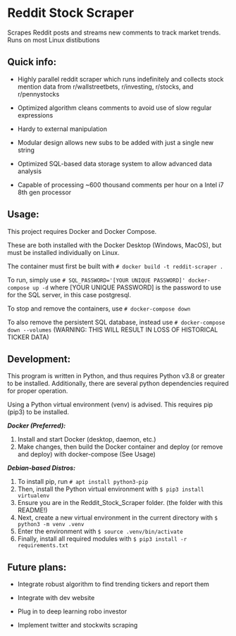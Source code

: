 ﻿# Reddit Stock Scraper
Scrapes Reddit posts and streams new comments to track market trends.
Runs on most Linux distibutions

## Quick info:
  - Highly parallel reddit scraper which runs indefinitely and collects stock mention data from r/wallstreetbets, r/investing, r/stocks, and r/pennystocks
  
  - Optimized algorithm cleans comments to avoid use of slow regular expressions
  
  - Hardy to external manipulation
  
  - Modular design allows new subs to be added with just a single new string
  
  - Optimized SQL-based data storage system to allow advanced data analysis
  
  - Capable of processing ~600 thousand comments per hour on a Intel i7 8th gen processor
  
## Usage:
  This project requires Docker and Docker Compose.

  These are both installed with the Docker Desktop (Windows, MacOS), but must be installed individually on Linux.

  The container must first be built with `# docker build -t reddit-scraper .`

  To run, simply use `# SQL_PASSWORD='[YOUR UNIQUE PASSWORD]' docker-compose up -d` where [YOUR UNIQUE PASSWORD] is the password to use for the SQL server, in this case postgresql.

  To stop and remove the containers, use `# docker-compose down`

  To also remove the persistent SQL database, instead use `# docker-compose down --volumes` (WARNING: THIS WILL RESULT IN LOSS OF HISTORICAL TICKER DATA)

## Development:
  This program is written in Python, and thus requires Python v3.8 or greater to be installed. Additionally, there are several python dependencies required for proper operation.

  Using a Python virtual environment (venv) is advised. This requires pip (pip3) to be installed.

  ***Docker (Preferred):***
  1. Install and start Docker (desktop, daemon, etc.)
  2. Make changes, then build the Docker container and deploy (or remove and deploy) with docker-compose (See Usage)

  ***Debian-based Distros:***
  1. To install pip, run ```# apt install python3-pip```
  2. Then, install the Python virtual environment with ```$ pip3 install virtualenv```
  3. Ensure you are in the Reddit_Stock_Scraper folder. (the folder with this README!) 
  4. Next, create a new virtual environment in the current directory with ```$ python3 -m venv .venv```
  5. Enter the environment with ```$ source .venv/bin/activate```
  6. Finally, install all required modules with ```$ pip3 install -r requirements.txt```
    
## Future plans:
  - Integrate robust algorithm to find trending tickers and report them
  
  - Integrate with dev website
  
  - Plug in to deep learning robo investor
  
  - Implement twitter and stockwits scraping
